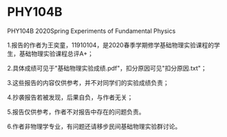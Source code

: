 # PHY104B
PHY104B 2020Spring Experiments of Fundamental Physics

1.报告的作者为王奕童，11910104，是2020春季学期修学基础物理实验课程的学生，基础物理实验课程总评A+；

2.具体成绩可见于"基础物理实验成绩.pdf"，扣分原因可见"扣分原因.txt"；

3.这些报告的内容仅供参考，并不对同学们的实验成绩负责；

4.抄袭报告若被发现，后果自负，与作者无关；

5.报告仅供参考，作者不对报告中存在的问题负责。

6.作者非物理学专业，有问题还请移步民间基础物理实验群讨论。

